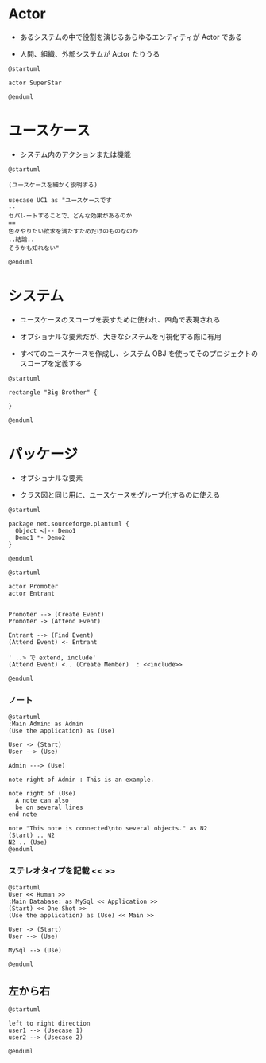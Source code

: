 # Actor

* あるシステムの中で役割を演じるあらゆるエンティティが Actor である

* 人間、組織、外部システムが Actor たりうる



```plantuml
@startuml

actor SuperStar

@enduml
```

# ユースケース

* システム内のアクションまたは機能
```plantuml
@startuml

(ユースケースを細かく説明する)

usecase UC1 as "ユースケースです
--
セパレートすることで、どんな効果があるのか
==
色々やりたい欲求を満たすためだけのものなのか
..結論..
そうかも知れない"

@enduml
```

# システム

* ユースケースのスコープを表すために使われ、四角で表現される

* オプショナルな要素だが、大きなシステムを可視化する際に有用

* すべてのユースケースを作成し、システム OBJ を使ってそのプロジェクトのスコープを定義する


```plantuml
@startuml

rectangle "Big Brother" {

}

@enduml
```

# パッケージ

* オプショナルな要素

* クラス図と同じ用に、ユースケースをグループ化するのに使える


```plantuml
@startuml

package net.sourceforge.plantuml {
  Object <|-- Demo1
  Demo1 *- Demo2
}

@enduml
```





```PlantUML
@startuml

actor Promoter
actor Entrant


Promoter --> (Create Event)
Promoter -> (Attend Event)

Entrant --> (Find Event)
(Attend Event) <- Entrant

' ..> で extend, include'
(Attend Event) <.. (Create Member)  : <<include>>

@enduml
```




### ノート

```plantuml
@startuml
:Main Admin: as Admin
(Use the application) as (Use)

User -> (Start)
User --> (Use)

Admin ---> (Use)

note right of Admin : This is an example.

note right of (Use)
  A note can also
  be on several lines
end note

note "This note is connected\nto several objects." as N2
(Start) .. N2
N2 .. (Use)
@enduml
```

### ステレオタイプを記載 << >>

```plantuml
@startuml
User << Human >>
:Main Database: as MySql << Application >>
(Start) << One Shot >>
(Use the application) as (Use) << Main >>

User -> (Start)
User --> (Use)

MySql --> (Use)

@enduml
```

## 左から右

```plantuml
@startuml

left to right direction
user1 --> (Usecase 1)
user2 --> (Usecase 2)

@enduml
```
